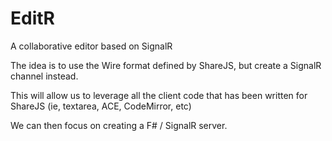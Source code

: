 EditR
=====

A collaborative editor based on SignalR

The idea is to use the Wire format defined by ShareJS, but create a SignalR channel instead.  

This will allow us to leverage all the client code that has been written for ShareJS (ie, textarea, ACE, CodeMirror, etc)

We can then focus on creating a F# / SignalR server.
